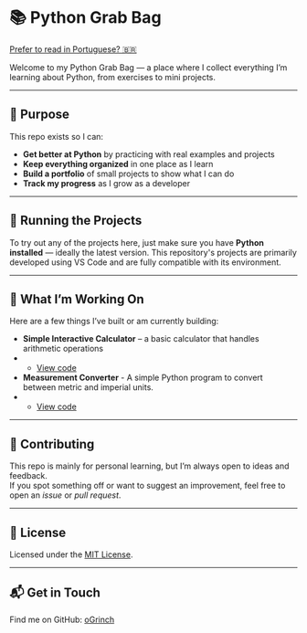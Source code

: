 # 📚 Python Grab Bag

[Prefer to read in Portuguese? 🇧🇷](README.ptbr.md)

Welcome to my Python Grab Bag — a place where I collect everything I’m learning about Python, from exercises to mini projects.

---

## 🎯 Purpose

This repo exists so I can:

- **Get better at Python** by practicing with real examples and projects  
- **Keep everything organized** in one place as I learn  
- **Build a portfolio** of small projects to show what I can do  
- **Track my progress** as I grow as a developer

---

## 🚀 Running the Projects

To try out any of the projects here, just make sure you have **Python installed** — ideally the latest version.
This repository's projects are primarily developed using VS Code and are fully compatible with its environment.

---

## 🌱 What I’m Working On

Here are a few things I’ve built or am currently building:

- **Simple Interactive Calculator** – a basic calculator that handles arithmetic operations
- - [View code](projetos/calculadora_interativa/main.py)
- **Measurement Converter** - A simple Python program to convert between metric and imperial units.
- - [View code](projetos/conversor-medidas/main.py)

---

## 🤝 Contributing

This repo is mainly for personal learning, but I’m always open to ideas and feedback.  
If you spot something off or want to suggest an improvement, feel free to open an *issue* or *pull request*.

---

## 📜 License

Licensed under the [MIT License](LICENSE).

---

## 📬 Get in Touch

Find me on GitHub: [oGrinch](https://github.com/oGrinch)
